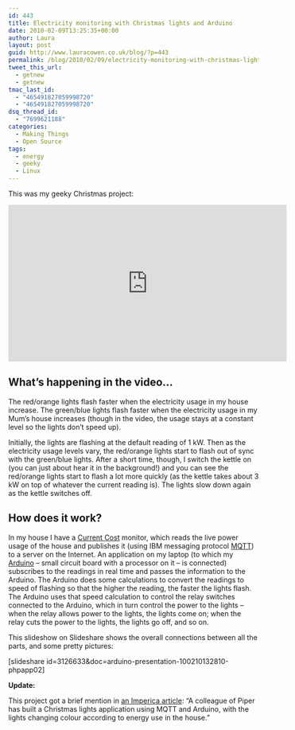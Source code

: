 ```yaml
---
id: 443
title: Electricity monitoring with Christmas lights and Arduino
date: 2010-02-09T13:25:35+00:00
author: Laura
layout: post
guid: http://www.lauracowen.co.uk/blog/?p=443
permalink: /blog/2010/02/09/electricity-monitoring-with-christmas-lights-and-arduino/
tweet_this_url:
  - getnew
  - getnew
tmac_last_id:
  - "465491827059998720"
  - "465491827059998720"
dsq_thread_id:
  - "7699621188"
categories:
  - Making Things
  - Open Source
tags:
  - energy
  - geeky
  - Linux
---
```

This was my geeky Christmas project:

<iframe width="560" height="315" src="https://www.youtube.com/embed/7TL8Y9Y23mk" frameborder="0" allow="accelerometer; autoplay; encrypted-media; gyroscope; picture-in-picture" allowfullscreen></iframe>


## What&#8217;s happening in the video&#8230;

The red/orange lights flash faster when the electricity usage in my house increase. The green/blue lights flash faster when the electricity usage in my Mum&#8217;s house increases (though in the video, the usage stays at a constant level so the lights don&#8217;t speed up).

Initially, the lights are flashing at the default reading of 1 kW. Then as the electricity usage levels vary, the red/orange lights start to flash out of sync with the green/blue lights. After a short time, though, I switch the kettle on (you can just about hear it in the background!) and you can see the red/orange lights start to flash a lot more quickly (as the kettle takes about 3 kW on top of whatever the current reading is). The lights slow down again as the kettle switches off.

## How does it work?

In my house I have a <a title="Current Cost website" href="http://www.currentcost.com" target="_blank">Current Cost</a> monitor, which reads the live power usage of the house and publishes it (using IBM messaging protocol <a title="MQTT.org website" href="http://mqtt.org" target="_blank">MQTT</a>) to a server on the Internet. An application on my laptop (to which my <a title="Arduino website" href="http://www.arduino.cc" target="_blank">Arduino</a> &#8211; small circuit board with a processor on it &#8211; is connected) subscribes to the readings in real time and passes the information to the Arduino. The Arduino does some calculations to convert the readings to speed of flashing so that the higher the reading, the faster the lights flash. The Arduino uses that speed calculation to control the relay switches connected to the Arduino, which in turn control the power to the lights &#8211; when the relay allows power to the lights, the lights come on; when the relay cuts the power to the lights, the lights go off, and so on.

This slideshow on Slideshare shows the overall connections between all the parts, and some pretty pictures:

[slideshare id=3126633&doc=arduino-presentation-100210132810-phpapp02]

**Update:**

This project got a brief mention in [an Imperica article](http://www.imperica.com/features/the-little-protocol-that-could): &#8220;A colleague of Piper has built a Christmas lights application using MQTT and Arduino, with the lights changing colour according to energy use in the house.&#8221;
